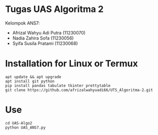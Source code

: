 # Tugas UAS Algoritma 2
Kelompok ANS7:

 * Afrizal Wahyu Adi Putra    (11230070)
 * Nadia Zahira Sofa          (11230056)
 * Syifa Susila Pratami (11230068)

# Installation for Linux or Termux

  ```
  apt update && apt upgrade
  apt install git python
  pip install pandas tabulate tkinter prettytable
  git clone https://github.com/afrizalwahyuadi66/UTS_Algoritma-2.git
  ```

# Use
  
  ```
  cd UAS-Algo2
  python UAS_ANS7.py
  ```
